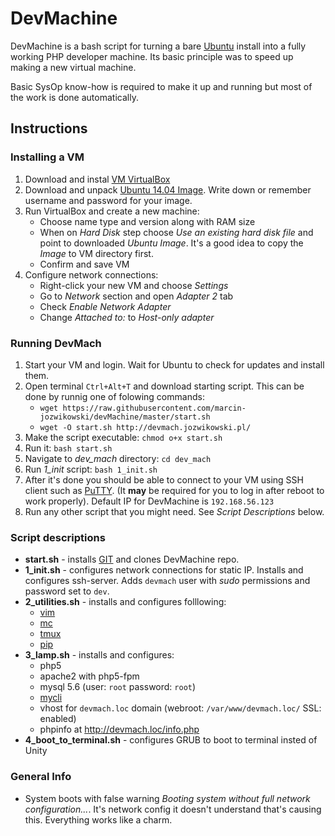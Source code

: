 # DevMachine

DevMachine is a bash script for turning a bare [Ubuntu](http://www.ubuntu.com/) install into a fully working PHP developer machine. Its basic principle was to speed up making a new virtual machine.

Basic SysOp know-how is required to make it up and running but most of the work is done automatically.

## Instructions

### Installing a VM
1. Download and instal [VM VirtualBox](https://www.virtualbox.org/)
2. Download and unpack [Ubuntu 14.04 Image](http://www.osboxes.org/ubuntu/). Write down or remember username and password for your image.
3. Run VirtualBox and create a new machine:
	* Choose name type and version along with RAM size
	* When on *Hard Disk* step choose *Use an existing hard disk file* and point to downloaded *Ubuntu Image*. It's a good idea to copy the *Image* to VM directory first.
	* Confirm and save VM
4. Configure network connections:
	* Right-click your new VM and choose *Settings*
	* Go to *Network* section and open *Adapter 2* tab
	* Check *Enable Network Adapter*
	* Change *Attached to:* to *Host-only adapter*

### Running DevMach
1. Start your VM and login. Wait for Ubuntu to check for updates and install them.
2. Open terminal `Ctrl+Alt+T` and download starting script. This can be done by runnig one of folowing commands:
	* `wget https://raw.githubusercontent.com/marcin-jozwikowski/devMachine/master/start.sh`
	* `wget -O start.sh http://devmach.jozwikowski.pl/`
3. Make the script executable: `chmod o+x start.sh`
4. Run it: `bash start.sh`
5. Navigate to *dev_mach* directory: `cd dev_mach`
6. Run *1_init* script: `bash 1_init.sh`
7. After it's done you should be able to connect to your VM using SSH client such as [PuTTY](http://www.chiark.greenend.org.uk/~sgtatham/putty/). (It **may** be required for you to log in after reboot to work properly). Default IP for DevMachine is `192.168.56.123`
8. Run any other script that you might need. See *Script Descriptions* below.

### Script descriptions
* **start.sh** - installs [GIT](https://git-scm.com/) and clones DevMachine repo.
* **1_init.sh** - configures network connections for static IP. Installs and configures ssh-server. Adds `devmach` user with *sudo* permissions and password set to `dev`.
* **2_utilities.sh** - installs and configures folllowing:
	* [vim](http://www.vim.org/)
	* [mc](https://www.midnight-commander.org/)
	* [tmux](https://tmux.github.io/)
	* [pip](https://pypi.python.org/pypi/pip)
* **3_lamp.sh** - installs and configures:
    * php5
    * apache2 with php5-fpm
    * mysql 5.6 (user: `root` password: `root`)
    * [mycli](http://mycli.net/)
    * vhost for `devmach.loc` domain (webroot: `/var/www/devmach.loc/` SSL: enabled)
    * phpinfo at http://devmach.loc/info.php
* **4_boot_to_terminal.sh** - configures GRUB to boot to terminal insted of Unity
    
### General Info
* System boots with false warning *Booting system without full network configuration...*. It's network config it doesn't understand that's causing this. Everything works like a charm. 
